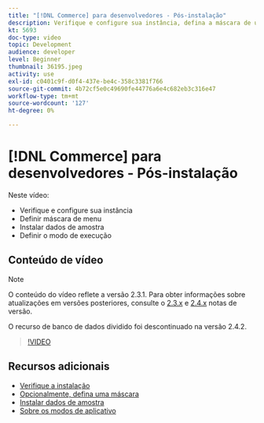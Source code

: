 ```yaml
---
title: "[!DNL Commerce] para desenvolvedores - Pós-instalação"
description: Verifique e configure sua instância, defina a máscara de u, instale os dados de amostra, defina o modo de execução adequado
kt: 5693
doc-type: video
topic: Development
audience: developer
level: Beginner
thumbnail: 36195.jpeg
activity: use
exl-id: c0401c9f-d0f4-437e-be4c-358c3381f766
source-git-commit: 4b72cf5e0c49690fe44776a6e4c682eb3c316e47
workflow-type: tm+mt
source-wordcount: '127'
ht-degree: 0%

---
```


# [!DNL Commerce] para desenvolvedores - Pós-instalação

Neste vídeo:

- Verifique e configure sua instância
- Definir máscara de menu
- Instalar dados de amostra
- Definir o modo de execução

## Conteúdo de vídeo

>[!NOTE]
>
>O conteúdo do vídeo reflete a versão 2.3.1. Para obter informações sobre atualizações em versões posteriores, consulte o [ 2.3.x](https://devdocs.magento.com/guides/v2.3/release-notes/bk-release-notes.html) e [2.4.x](https://devdocs.magento.com/guides/v2.4/release-notes/bk-release-notes.html) notas de versão.
>
>O recurso de banco de dados dividido foi descontinuado na versão 2.4.2.

>[!VIDEO](https://video.tv.adobe.com/v/36195?quality=12&learn=on)

## Recursos adicionais

- [Verifique a instalação](https://devdocs.magento.com/guides/v2.4/install-gde/install/verify.html)
- [Opcionalmente, defina uma máscara](https://devdocs.magento.com/guides/v2.4/install-gde/install/post-install-umask.html)
- [Instalar dados de amostra](https://devdocs.magento.com/guides/v2.4/install-gde/install/sample-data-after-magento.html)
- [Sobre os modos de aplicativo](https://devdocs.magento.com/guides/v2.4/config-guide/bootstrap/magento-modes.html)
